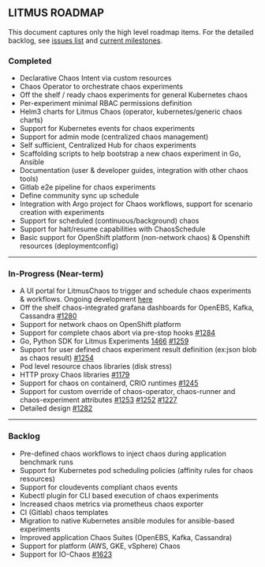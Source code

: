 ## LITMUS ROADMAP

This document captures only the high level roadmap items. For the detailed backlog, see [issues list](https://github.com/litmuschaos/litmus/issues) and [current milestones](https://github.com/litmuschaos/litmus/milestones). 

### Completed

-   Declarative Chaos Intent via custom resources
-   Chaos Operator to orchestrate chaos experiments
-   Off the shelf / ready chaos experiments for general Kubernetes chaos
-   Per-experiment minimal RBAC permissions definition
-   Helm3 charts for Litmus Chaos (operator, kubernetes/generic chaos charts)
-   Support for Kubernetes events for chaos experiments
-   Support for admin mode (centralized chaos management) 
-   Self sufficient, Centralized Hub for chaos experiments
-   Scaffolding scripts to help bootstrap a new chaos experiment in Go, Ansible
-   Documentation (user & developer guides, integration with other chaos tools)
-   Gitlab e2e pipeline for chaos experiments
-   Define community sync up schedule 
-   Integration with Argo project for Chaos workflows, support for scenario creation with experiments
-   Support for scheduled (continuous/background) chaos  
-   Support for halt/resume capabilities with ChaosSchedule
-   Basic support for OpenShift platform (non-network chaos) & Openshift resources (deploymentconfig)  

------

### In-Progress (Near-term) 

-   A UI portal for LitmusChaos to trigger and schedule chaos experiments & workflows. Ongoing development [here](https://github.com/litmuschaos/litmus-portal)
-   Off the shelf chaos-integrated grafana dashboards for OpenEBS, Kafka, Cassandra [#1280](https://github.com/litmuschaos/litmus/issues/1280)
-   Support for network chaos on OpenShift platform
-   Support for complete chaos abort via pre-stop hooks [#1284](https://github.com/litmuschaos/litmus/issues/1284)
-   Go, Python SDK for Litmus Experiments [1466](https://github.com/litmuschaos/litmus/issues/1466) [#1259](https://github.com/litmuschaos/litmus/issues/1259)
-   Support for user defined chaos experiment result definition (ex:json blob as chaos result) [#1254](https://github.com/litmuschaos/litmus/issues/1254)
-   Pod level resource chaos libraries (disk stress)
-   HTTP proxy Chaos libraries [#1179](https://github.com/litmuschaos/litmus/issues/1179)
-   Support for chaos on containerd, CRIO runtimes [#1245](https://github.com/litmuschaos/litmus/issues/1245)
-   Support for custom override of chaos-operator, chaos-runner and chaos-experiment attributes [#1253](https://github.com/litmuschaos/litmus/issues/1253) [#1252](https://github.com/litmuschaos/litmus/issues/1252) [#1227](https://github.com/litmuschaos/litmus/issues/1227)
-   Detailed design [#1282](https://github.com/litmuschaos/litmus/issues/1282)

------

### Backlog

-   Pre-defined chaos workflows to inject chaos during application benchmark runs 
-   Support for Kubernetes pod scheduling policies (affinity rules for chaos resources)
-   Support for cloudevents compliant chaos events
-   Kubectl plugin for CLI based execution of chaos experiments
-   Increased chaos metrics via prometheus chaos exporter
-   CI (Gitlab) chaos templates
-   Migration to native Kubernetes ansible modules for ansible-based experiments
-   Improved application Chaos Suites (OpenEBS, Kafka, Cassandra) 
-   Support for platform (AWS, GKE, vSphere) Chaos  
-   Support for IO-Chaos [#1623](https://github.com/litmuschaos/litmus/issues/1623)
